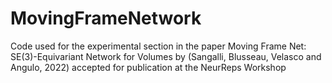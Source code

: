 # MovingFrameNetwork
Code used for the experimental section in the paper Moving Frame Net: SE(3)-Equivariant Network for Volumes by (Sangalli, Blusseau, Velasco and Angulo, 2022) accepted for publication at the NeurReps Workshop
